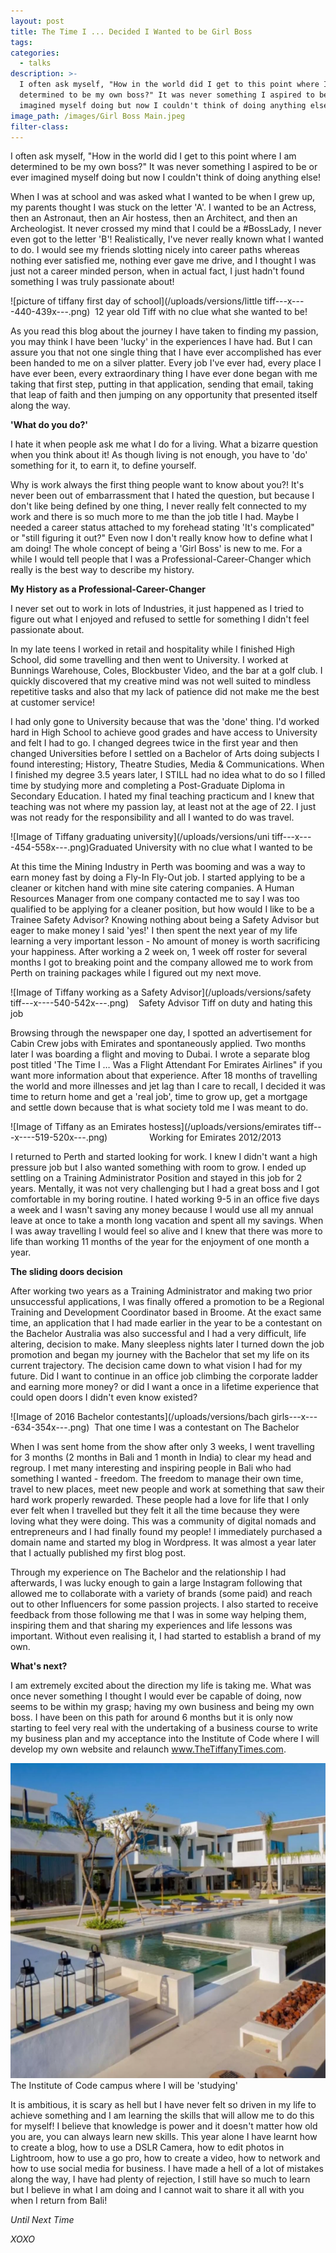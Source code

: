 ```yaml
---
layout: post
title: The Time I ... Decided I Wanted to be Girl Boss
tags:
categories:
  - talks
description: >-
  I often ask myself, "How in the world did I get to this point where I am
  determined to be my own boss?" It was never something I aspired to be or ever
  imagined myself doing but now I couldn't think of doing anything else!
image_path: /images/Girl Boss Main.jpeg
filter-class:
---
```



I often ask myself, "How in the world did I get to this point where I am determined to be my own boss?" It was never something I aspired to be or ever imagined myself doing but now I couldn't think of doing anything else!

When I was at school and was asked what I wanted to be when I grew up, my parents thought I was stuck on the letter 'A'. I wanted to be an Actress, then an Astronaut, then an Air hostess, then an Architect, and then an Archeologist. It never crossed my mind that I could be a #BossLady, I never even got to the letter 'B'! Realistically, I've never really known what I wanted to do. I would see my friends slotting nicely into career paths whereas nothing ever satisfied me, nothing ever gave me drive, and I thought I was just not a career minded person, when in actual fact, I just hadn't found something I was truly passionate about!

![picture of tiffany first day of school](/uploads/versions/little tiff---x----440-439x---.png)  12 year old Tiff with no clue what she wanted to be!

As you read this blog about the journey I have taken to finding my passion, you may think I have been 'lucky' in the experiences I have had. But I can assure you that not one single thing that I have ever accomplished has ever been handed to me on a silver platter. Every job I've ever had, every place I have ever been, every extraordinary thing I have ever done began with me taking that first step, putting in that application, sending that email, taking that leap of faith and then jumping on any opportunity that presented itself along the way.

**'What do you do?'**

I hate it when people ask me what I do for a living. What a bizarre question when you think about it! As though living is not enough, you have to 'do' something for it, to earn it, to define yourself.

Why is work always the first thing people want to know about you?! It's never been out of embarrassment that I hated the question, but because I don't like being defined by one thing, I never really felt connected to my work and there is so much more to me than the job title I had. Maybe I needed a career status attached to my forehead stating 'It's complicated" or "still figuring it out?" Even now I don't really know how to define what I am doing! The whole concept of being a 'Girl Boss' is new to me. For a while I would tell people that I was a Professional-Career-Changer which really is the best way to describe my history.

**My History as a Professional-Career-Changer**

I never set out to work in lots of Industries, it just happened as I tried to figure out what I enjoyed and refused to settle for something I didn't feel passionate about.

In my late teens I worked in retail and hospitality while I finished High School, did some travelling and then went to University. I worked at Bunnings Warehouse, Coles, Blockbuster Video, and the bar at a golf club. I quickly discovered that my creative mind was not well suited to mindless repetitive tasks and also that my lack of patience did not make me the best at customer service!

I had only gone to University because that was the 'done' thing. I'd worked hard in High School to achieve good grades and have access to University and felt I had to go. I changed degrees twice in the first year and then changed Universities before I settled on a Bachelor of Arts doing subjects I found interesting; History, Theatre Studies, Media & Communications. When I finished my degree 3.5 years later, I STILL had no idea what to do so I filled time by studying more and completing a Post-Graduate Diploma in Secondary Education. I hated my final teaching practicum and I knew that teaching was not where my passion lay, at least not at the age of 22. I just was not ready for the responsibility and all I wanted to do was travel.

![Image of Tiffany graduating university](/uploads/versions/uni tiff---x----454-558x---.png)Graduated University with no clue what I wanted to be

At this time the Mining Industry in Perth was booming and was a way to earn money fast by doing a Fly-In Fly-Out job. I started applying to be a cleaner or kitchen hand with mine site catering companies. A Human Resources Manager from one company contacted me to say I was too qualified to be applying for a cleaner position, but how would I like to be a Trainee Safety Advisor? Knowing nothing about being a Safety Advisor but eager to make money I said 'yes!' I then spent the next year of my life learning a very important lesson - No amount of money is worth sacrificing your happiness. After working a 2 week on, 1 week off roster for several months I got to breaking point and the company allowed me to work from Perth on training packages while I figured out my next move.

![Image of Tiffany working as a Safety Advisor](/uploads/versions/safety tiff---x----540-542x---.png)    Safety Advisor Tiff on duty and hating this job

Browsing through the newspaper one day, I spotted an advertisement for Cabin Crew jobs with Emirates and spontaneously applied. Two months later I was boarding a flight and moving to Dubai. I wrote a separate blog post titled 'The Time I … Was a Flight Attendant For Emirates Airlines" if you want more information about that experience. After 18 months of travelling the world and more illnesses and jet lag than I care to recall, I decided it was time to return home and get a 'real job', time to grow up, get a mortgage and settle down because that is what society told me I was meant to do.

![Image of Tiffany as an Emirates hostess](/uploads/versions/emirates tiff---x----519-520x---.png)                 Working for Emirates 2012/2013

I returned to Perth and started looking for work. I knew I didn't want a high pressure job but I also wanted something with room to grow. I ended up settling on a Training Administrator Position and stayed in this job for 2 years. Mentally, it was not very challenging but I had a great boss and I got comfortable in my boring routine. I hated working 9-5 in an office five days a week and I wasn't saving any money because I would use all my annual leave at once to take a month long vacation and spent all my savings. When I was away travelling I would feel so alive and I knew that there was more to life than working 11 months of the year for the enjoyment of one month a year.

**The sliding doors decision**

After working two years as a Training Administrator and making two prior unsuccessful applications, I was finally offered a promotion to be a Regional Training and Development Coordinator based in Broome. At the exact same time, an application that I had made earlier in the year to be a contestant on the Bachelor Australia was also successful and I had a very difficult, life altering, decision to make. Many sleepless nights later I turned down the job promotion and began my journey with the Bachelor that set my life on its current trajectory. The decision came down to what vision I had for my future. Did I want to continue in an office job climbing the corporate ladder and earning more money? or did I want a once in a lifetime experience that could open doors I didn't even know existed?

![Image of 2016 Bachelor contestants](/uploads/versions/bach girls---x----634-354x---.png)  That one time I was a contestant on The Bachelor

When I was sent home from the show after only 3 weeks, I went travelling for 3 months (2 months in Bali and 1 month in India) to clear my head and regroup. I met many interesting and inspiring people in Bali who had something I wanted - freedom. The freedom to manage their own time, travel to new places, meet new people and work at something that saw their hard work properly rewarded. These people had a love for life that I only ever felt when I travelled but they felt it all the time because they were loving what they were doing. This was a community of digital nomads and entrepreneurs and I had finally found my people! I immediately purchased a domain name and started my blog in Wordpress. It was almost a year later that I actually published my first blog post.

Through my experience on The Bachelor and the relationship I had afterwards, I was lucky enough to gain a large Instagram following that allowed me to collaborate with a variety of brands (some paid) and reach out to other Influencers for some passion projects. I also started to receive feedback from those following me that I was in some way helping them, inspiring them and that sharing my experiences and life lessons was important. Without even realising it, I had started to establish a brand of my own.

**What's next?**

I am extremely excited about the direction my life is taking me. What was once never something I thought I would ever be capable of doing, now seems to be within my grasp; having my own business and being my own boss. I have been on this path for around 6 months but it is only now starting to feel very real with the undertaking of a business course to write my business plan and my acceptance into the Institute of Code where I will develop my own website and relaunch www.TheTiffanyTimes.com.

![Image of the Institute of Code Campus in Bali](/uploads/versions/IOC---x----594-593x---.png)The Institute of Code campus where I will be 'studying'

It is ambitious, it is scary as hell but I have never felt so driven in my life to achieve something and I am learning the skills that will allow me to do this for myself! I believe that knowledge is power and it doesn't matter how old you are, you can always learn new skills. This year alone I have learnt how to create a blog, how to use a DSLR Camera, how to edit photos in Lightroom, how to use a go pro, how to create a video, how to network and how to use social media for business. I have made a hell of a lot of mistakes along the way, I have had plenty of rejection, I still have so much to learn but I believe in what I am doing and I cannot wait to share it all with you when I return from Bali!

*Until Next Time*

*XOXO*